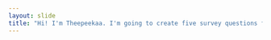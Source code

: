 ```yaml
---
layout: slide
title: "Hi! I'm Theepeekaa. I'm going to create five survey questions for the International students in USA"
---
```



